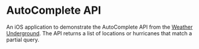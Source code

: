 # AutoComplete API

An iOS application to demonstrate the AutoComplete API from the [Weather
Underground][]. The API returns a list of locations or hurricanes that match a
partial query.

[Weather Underground]: https://www.wunderground.com/weather/api

